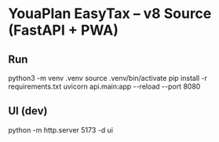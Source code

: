 # YouaPlan EasyTax – v8 Source (FastAPI + PWA)
## Run
python3 -m venv .venv
source .venv/bin/activate
pip install -r requirements.txt
uvicorn api.main:app --reload --port 8080

## UI (dev)
python -m http.server 5173 -d ui
